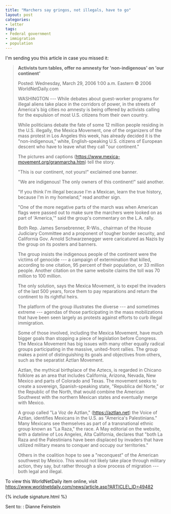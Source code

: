 ```yaml
---
title: "Marchers say gringos, not illegals, have to go"
layout: post
categories:
- letter
tags:
- Federal government
- immigration
- population
---
```


I'm sending you this article in case you missed it:

> **Activists turn tables, offer no amnesty for 'non-indigenous' on 'our continent'**
>
> Posted: Wednesday, March 29, 2006
> 1:00 a.m. Eastern
> © 2006 WorldNetDaily.com
>
>  WASHINGTON --- While debates about guest-worker programs for illegal aliens take place in the corridors of power, in the streets of America's big cities no amnesty is being offered by activists calling for the expulsion of most U.S. citizens from their own country.
>
>  While politicians debate the fate of some 12 million people residing in the U.S. illegally, the Mexica Movement, one of the organizers of the mass protest in Los Angeles this week, has already decided it is the "non-indigenous," white, English-speaking U.S. citizens of European descent who have to leave what they call "our continent."
>
> The pictures and captions (https://www.mexica-movement.org/granmarcha.htm) tell the story.
>
> "This is our continent, not yours!" exclaimed one banner.
>
> "We are indigenous! The only owners of this continent!" said another.
>
> "If you think I'm illegal because I'm a Mexican, learn the true history, because I'm in my homeland," read another sign.
>
> "One of the more negative parts of the march was when American flags were passed out to make sure the marchers were looked on as part of 'America,'" said the group's commentary on the L.A. rally.
>
> Both Rep. James Sensebrenner, R-Wis., chairman of the House Judiciary Committee and a proponent of tougher border security, and California Gov. Arnold Schwarzenegger were caricatured as Nazis by the group on its posters and banners.
>
> The group insists the indigenous people of the continent were the victims of genocide --- a campaign of extermination that killed, according to one citation, 95 percent of their population, or 33 million people. Another citation on the same website claims the toll was 70 million to 100 million.
>
> The only solution, says the Mexica Movement, is to expel the invaders of the last 500 years, force them to pay reparations and return the continent to its rightful heirs.
>
> The platform of the group illustrates the diverse --- and sometimes extreme --- agendas of those participating in the mass mobilizations that have been seen largely as protests against efforts to curb illegal immigration.
>
> Some of those involved, including the Mexica Movement, have much bigger goals than stopping a piece of legislation before Congress.
>  The Mexica Movement has big issues with many other equally radical groups participating in the massive, united-front rallies. The group makes a point of distinguishing its goals and objectives from others, such as the separatist Aztlan Movement.
>
> Aztlan, the mythical birthplace of the Aztecs, is regarded in Chicano folklore as an area that includes California, Arizona, Nevada, New Mexico and parts of Colorado and Texas. The movement seeks to create a sovereign, Spanish-speaking state, "Republica del Norte," or the Republic of the North, that would combine the American Southwest with the northern Mexican states and eventually merge with Mexico.
>
> A group called "La Voz de Aztlan," (https://aztlan.net) the Voice of Aztlan, identifies Mexicans in the U.S. as "America's Palestinians." Many Mexicans see themselves as part of a transnational ethnic group known as "La Raza," the race. A May editorial on the website, with a dateline of Los Angeles, Alta California, declares that "both La Raza and the Palestinians have been displaced by invaders that have utilized military means to conquer and occupy our territories."
>
> Others in the coalition hope to see a "reconquest" of the American southwest by Mexico. This would not likely take place through military action, they say, but rather through a slow process of migration --- both legal and illegal.

To view this WorldNetDaily item online, visit https://www.worldnetdaily.com/news/article.asp?ARTICLE\_ID=49482

{% include signature.html %}

Sent to:
: Dianne Feinstein
